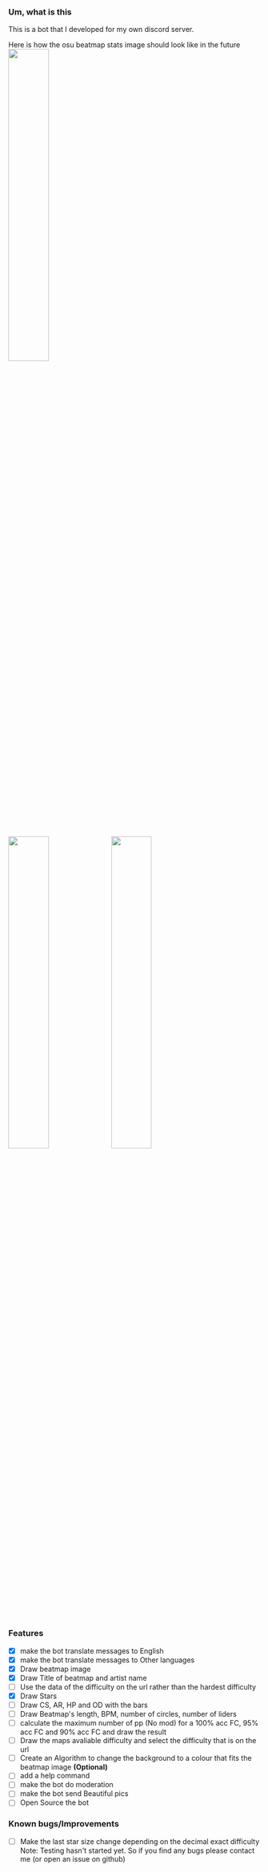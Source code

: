 ### Um, what is this
This is a bot that I developed for my own discord server.

Here is how the osu beatmap stats image should look like in the future\
<img src="https://i.imgur.com/LPqEwxV.png" width="40%">

<img src="https://i.imgur.com/wunBfT4.png" width="40%">

<img src="https://i.imgur.com/uSAwLW2.png" width="40%">


### Features
 - [x] make the bot translate messages to English
 - [x] make the bot translate messages to Other languages
 - [x] Draw beatmap image
 - [x] Draw Title of beatmap and artist name
 - [ ] Use the data of the difficulty on the url rather than the hardest difficulty
 - [x] Draw Stars
 - [ ] Draw CS, AR, HP and OD with the bars
 - [ ] Draw Beatmap's length, BPM, number of circles, number of liders
 - [ ] calculate the maximum number of pp (No mod) for a 100% acc FC, 95% acc FC and 90% acc FC and draw the result
 - [ ] Draw the maps avaliable difficulty and select the difficulty that is on the url
 - [ ] Create an Algorithm to change the background to a colour that fits the beatmap image **(Optional)**
 - [ ] add a help command
 - [ ] make the bot do moderation
 - [ ] make the bot send Beautiful pics
 - [ ] Open Source the bot

### Known bugs/Improvements
 - [ ] Make the last star size change depending on the decimal exact difficulty
 Note: Testing hasn't started yet. So if you find any bugs please contact me (or open an issue on github)